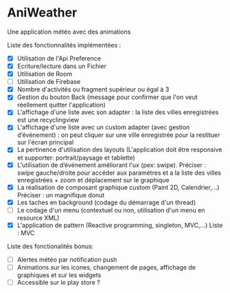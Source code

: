 # AniWeather
Une application météo avec des animations


Liste des fonctionnalités implémentées :
- [x] Utilisation de l'Api Preference
- [x] Ecriture/lecture dans un Fichier
- [x] Utilisation de Room
- [ ] Utilisation de Firebase
- [x] Nombre d'activités ou fragment supérieur ou égal à 3
- [x] Gestion du bouton Back (message pour confirmer que l'on veut réellement quitter l'application)
- [x] L'affichage d'une liste avec son adapter : la liste des villes enregistrées est une recyclingview
- [x] L'affichage d'une liste avec un custom adapter (avec gestion d’événement) : on peut cliquer sur une ville enregistrée pour la restituer sur l'écran principal
- [x] La pertinence d'utilisation des layouts (L'application doit être responsive et supporter: portrait/paysage et tablette)
- [x] L'utilisation de d’événement améliorant l'ux (pex: swipe). Préciser : swipe gauche/droite pour accéder aux paramètres et a la liste des villes enregistrées + zoom et déplacement sur le graphique
- [x] La réalisation de composant graphique custom (Paint 2D, Calendrier,...) Préciser : un magnifique donut
- [x] Les taches en background (codage du démarrage d'un thread)
- [ ] Le codage d'un menu (contextuel ou non, utilisation d'un menu en resource XML)
- [x] L'application de pattern (Reactive programming, singleton, MVC,...) Liste : MVC

Liste des fonctionalités bonus:
- [ ] Alertes météo par notification push
- [ ] Animations sur les icones, changement de pages, affichage de graphiques et sur les widgets
- [ ] Accessible sur le play store ?
